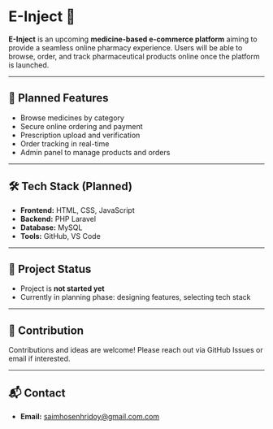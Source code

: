 
# E-Inject 💊

**E-Inject** is an upcoming **medicine-based e-commerce platform** aiming to provide a seamless online pharmacy experience. Users will be able to browse, order, and track pharmaceutical products online once the platform is launched.

---

## 🌟 Planned Features
- Browse medicines by category
- Secure online ordering and payment
- Prescription upload and verification
- Order tracking in real-time
- Admin panel to manage products and orders

---

## 🛠️ Tech Stack (Planned)
- **Frontend:** HTML, CSS, JavaScript
- **Backend:** PHP Laravel
- **Database:** MySQL
- **Tools:** GitHub, VS Code

---

## 📌 Project Status
- Project is **not started yet**
- Currently in planning phase: designing features, selecting tech stack

---

## 🤝 Contribution
Contributions and ideas are welcome! Please reach out via GitHub Issues or email if interested.

---

## 📬 Contact
- **Email:** saimhosenhridoy@gmail.com.com

